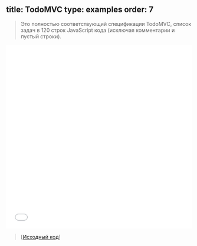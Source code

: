 title: TodoMVC
type: examples
order: 7
---
> Это полностью соответствующий спецификации TodoMVC, список задач в 120 строк JavaScript кода (исключая комментарии и пустый строки).

<iframe width="100%" height="500" src="todomvc/index.html" allowfullscreen="allowfullscreen" frameborder="0"></iframe>

> [[Исходный код](https://github.com/yyx990803/vue/tree/master/examples/todomvc)]
